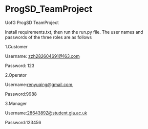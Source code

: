 # ProgSD_TeamProject
UofG ProgSD TeamProject

Install requirements.txt, then run the run.py file.
The user names and passwords of the three roles are as follows

1.Customer

Username: 
zzh282604691@163.com

Password:
123 

2.Operator

Username:renyuqing@gmail.com,

Password:9988 

3.Manager

Username:2864389Z@student.gla.ac.uk

Password:123456